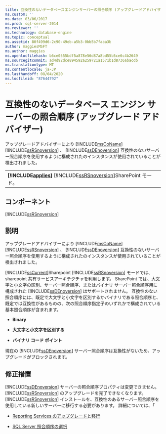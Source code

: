 ```yaml
---
title: 互換性のないデータベースエンジンサーバーの照合順序 (アップグレードアドバイザー) |Microsoft Docs
ms.custom: ''
ms.date: 03/06/2017
ms.prod: sql-server-2014
ms.reviewer: ''
ms.technology: database-engine
ms.topic: conceptual
ms.assetid: 80f499d6-2c90-49eb-a5b3-0bb5b7faaa3b
author: maggiesMSFT
ms.author: maggies
ms.openlocfilehash: b6ce0555bdf5a878e56d87a8bd55b5ce6c4b2649
ms.sourcegitcommit: ad4d92dce894592a259721a1571b1d8736abacdb
ms.translationtype: MT
ms.contentlocale: ja-JP
ms.lasthandoff: 08/04/2020
ms.locfileid: "87644792"
---
```

# <a name="incompatible-database-engine-server-collation-upgrade-advisor"></a>互換性のないデータベース エンジン サーバーの照合順序 (アップグレード アドバイザー)
  アップグレードアドバイザーにより [!INCLUDE[msCoName](../../includes/msconame-md.md)] [!INCLUDE[ssRSnoversion](../../includes/ssrsnoversion-md.md)] 、 [!INCLUDE[ssDEnoversion](../../includes/ssdenoversion-md.md)] 互換性のないサーバー照合順序を使用するように構成されたのインスタンスが使用されていることが検出されました。  
  
||  
|-|  
|**[!INCLUDE[applies](../../includes/applies-md.md)]**  [!INCLUDE[ssRSnoversion](../../includes/ssrsnoversion-md.md)]SharePoint モード。|  
  
## <a name="component"></a>コンポーネント  
 [!INCLUDE[ssRSnoversion](../../includes/ssrsnoversion-md.md)]  
  
## <a name="description"></a>説明  
 アップグレードアドバイザーにより [!INCLUDE[msCoName](../../includes/msconame-md.md)] [!INCLUDE[ssRSnoversion](../../includes/ssrsnoversion-md.md)] 、 [!INCLUDE[ssDEnoversion](../../includes/ssdenoversion-md.md)] 互換性のないサーバー照合順序を使用するように構成されたのインスタンスが使用されていることが検出されました。  
  
 [!INCLUDE[ssCurrent](../../includes/sscurrent-md.md)]Sharepoint [!INCLUDE[ssRSnoversion](../../includes/ssrsnoversion-md.md)] モードでは、sharepoint 共有サービスアーキテクチャを利用します。 SharePoint では、大文字と小文字の区別、サーバー照合順序、またはバイナリ サーバー照合順序用に構成された [!INCLUDE[ssDEnoversion](../../includes/ssdenoversion-md.md)] はサポートされません。 互換性のない照合順序には、既定で大文字と小文字を区別するかバイナリである照合順序と、既定では互換性があるものの、次の照合順序指定子のいずれかで構成されている基本照合順序が含まれます。  
  
-   **Binary**  
  
-   **大文字と小文字を区別する**  
  
-   **バイナリ コード ポイント**  
  
 現在の [!INCLUDE[ssDEnoversion](../../includes/ssdenoversion-md.md)] サーバー照合順序は互換性がないため、アップグレードがブロックされます。  
  
## <a name="corrective-action"></a>修正措置  
 [!INCLUDE[ssDEnoversion](../../includes/ssdenoversion-md.md)] サーバーの照合順序プロパティは変更できません。 [!INCLUDE[ssRSnoversion](../../includes/ssrsnoversion-md.md)] のアップグレードを完了できなくなります。 [!INCLUDE[ssRSnoversion](../../includes/ssrsnoversion-md.md)] インストールを、互換性のあるサーバー照合順序を使用している新しいサーバーに移行する必要があります。 詳細については、「  
  
-   [Reporting Services のアップグレードと移行](https://go.microsoft.com/fwlink/?LinkId=233227)  
  
-   [SQL Server 照合順序の選択](https://go.microsoft.com/fwlink/?LinkId=233226)  
  
  
